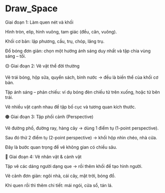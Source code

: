 # Draw_Space



Giai đoạn 1: Làm quen nét và khối

Hình tròn, elip, hình vuông, tam giác (đều, cân, vuông).

Khối cơ bản: lập phương, cầu, trụ, chóp, lăng trụ.

Đổ bóng đơn giản: chọn một hướng ánh sáng duy nhất và tập chia vùng sáng – tối.

🟡 Giai đoạn 2: Vẽ vật thể đời thường

Vẽ trái bóng, hộp sữa, quyển sách, bình nước → đều là biến thể của khối cơ bản.

Tập ánh sáng – phản chiếu: ví dụ bóng đèn chiếu từ trên xuống, hoặc từ bên trái.

Vẽ nhiều vật cạnh nhau để tập bố cục và tương quan kích thước.

🟠 Giai đoạn 3: Tập phối cảnh (Perspective)

Vẽ đường phố, đường ray, hàng cây → dùng 1 điểm tụ (1-point perspective).

Sau đó thử 2 điểm tụ (2-point perspective) → khối hộp nhìn chéo, nhà cửa.

Đây là bước quan trọng để vẽ không gian có chiều sâu.

🔴 Giai đoạn 4: Vẽ nhân vật & cảnh vật

Tập vẽ các dáng người dạng que → rồi thêm khối để tạo hình người.

Vẽ cảnh đơn giản: ngôi nhà, cái cây, mặt trời, bóng đổ.

Khi quen rồi thì thêm chi tiết: mái ngói, cửa sổ, tán lá.